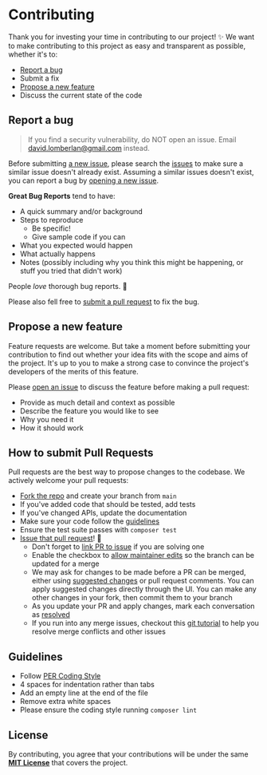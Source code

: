 # Contributing

Thank you for investing your time in contributing to our project! :sparkles: We want to make contributing to this project as easy and transparent as possible, whether it's to:

- [Report a bug](#report-a-bug)
- Submit a fix
- [Propose a new feature](#propose-a-new-feature)
- Discuss the current state of the code

## Report a bug

> If you find a security vulnerability, do NOT open an issue. Email david.lomberlan@gmail.com instead.

Before submitting [a new issue](./issues/new/choose), please search the [issues](./issues) to make sure a similar issue doesn't already exist. Assuming a similar issues doesn't exist, you can report a bug by [opening a new issue](./issues/new/choose).

**Great Bug Reports** tend to have:

- A quick summary and/or background
- Steps to reproduce
  - Be specific!
  - Give sample code if you can
- What you expected would happen
- What actually happens
- Notes (possibly including why you think this might be happening, or stuff you tried that didn't work)

People *love* thorough bug reports. :smiling_face_with_three_hearts:

Please also fell free to [submit a pull request](#how-to-submit-pull-requests) to fix the bug.

## Propose a new feature

Feature requests are welcome. But take a moment before submitting your contribution to find out whether your idea fits with the scope and aims of the project. It's up to you to make a strong case to convince the project's developers of the merits of this feature.

Please [open an issue](/.issues/new/choose) to discuss the feature before making a pull request:

- Provide as much detail and context as possible
- Describe the feature you would like to see
- Why you need it
- How it should work

## How to submit Pull Requests

Pull requests are the best way to propose changes to the codebase. We actively welcome your pull requests:

- [Fork the repo](https://docs.github.com/en/get-started/quickstart/fork-a-repo) and create your branch from `main`
- If you've added code that should be tested, add tests
- If you've changed APIs, update the documentation
- Make sure your code follow the [guidelines](#guidelines)
- Ensure the test suite passes with `composer test`
- [Issue that pull request](https://docs.github.com/en/pull-requests/collaborating-with-pull-requests/proposing-changes-to-your-work-with-pull-requests/creating-a-pull-request)! :tada:
   - Don't forget to [link PR to issue](https://docs.github.com/en/issues/tracking-your-work-with-issues/linking-a-pull-request-to-an-issue) if you are solving one
   - Enable the checkbox to [allow maintainer edits](https://docs.github.com/en/github/collaborating-with-issues-and-pull-requests/allowing-changes-to-a-pull-request-branch-created-from-a-fork) so the branch can be updated for a merge
   - We may ask for changes to be made before a PR can be merged, either using [suggested changes](https://docs.github.com/en/github/collaborating-with-issues-and-pull-requests/incorporating-feedback-in-your-pull-request) or pull request comments. You can apply suggested changes directly through the UI. You can make any other changes in your fork, then commit them to your branch
   - As you update your PR and apply changes, mark each conversation as [resolved](https://docs.github.com/en/github/collaborating-with-issues-and-pull-requests/commenting-on-a-pull-request#resolving-conversations)
   - If you run into any merge issues, checkout this [git tutorial](https://github.com/skills/resolve-merge-conflicts) to help you resolve merge conflicts and other issues

## Guidelines

- Follow [PER Coding Style](https://www.php-fig.org/per/coding-style/)
- 4 spaces for indentation rather than tabs
- Add an empty line at the end of the file
- Remove extra white spaces
- Please ensure the coding style running `composer lint`

## License

By contributing, you agree that your contributions will be under the same [**MIT License**](https://opensource.org/license/mit/) that covers the project.
